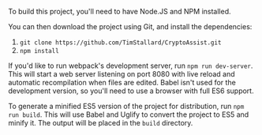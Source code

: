 To build this project, you'll need to have Node.JS and NPM installed.

You can then download the project using Git, and install the dependencies:

1. `git clone https://github.com/TimStallard/CryptoAssist.git`
2. `npm install`

If you'd like to run webpack's development server, run `npm run dev-server`. This will start a web server listening on port 8080 with live reload and automatic recompilation when files are edited.
Babel isn't used for the development version, so you'll need to use a browser with full ES6 support.

To generate a minified ES5 version of the project for distribution, run `npm run build`. This will use Babel and Uglify to convert the project to ES5 and minify it. The output will be placed in the `build` directory.
